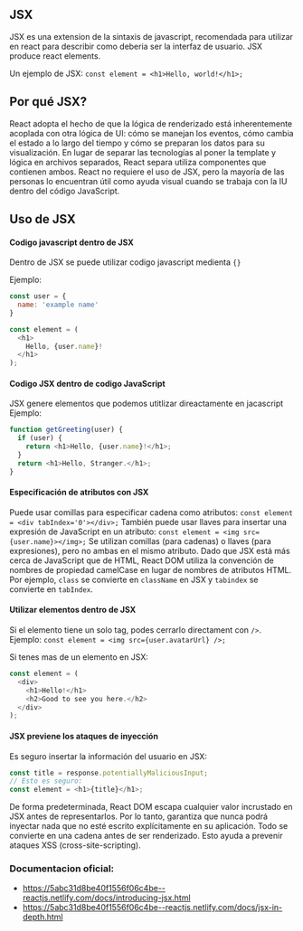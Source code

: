 ## JSX

JSX es una extension de la sintaxis de javascript, recomendada para utilizar en react para describir como deberia ser la interfaz de usuario.
JSX produce react elements.

Un ejemplo de JSX: `const element = <h1>Hello, world!</h1>;`

## Por qué JSX?
React adopta el hecho de que la lógica de renderizado está inherentemente acoplada con otra lógica de UI: cómo se manejan los eventos, cómo cambia el estado a lo largo del tiempo y cómo se preparan los datos para su visualización.
En lugar de separar las tecnologías al poner la template y lógica en archivos separados, React separa utiliza componentes que contienen ambos.
React no requiere el uso de JSX, pero la mayoría de las personas lo encuentran útil como ayuda visual cuando se trabaja con la IU dentro del código JavaScript.

## Uso de JSX

#### Codigo javascript dentro de JSX
Dentro de JSX se puede utilizar codigo javascript medienta `{}`

Ejemplo:
```javascript
const user = {
  name: 'example name'
}

const element = (
  <h1>
    Hello, {user.name}!
  </h1>
);
```

#### Codigo JSX dentro de codigo JavaScript
JSX genere elementos que podemos utitlizar direactamente en jacascript
Ejemplo:
```javascript
function getGreeting(user) {
  if (user) {
    return <h1>Hello, {user.name}!</h1>;
  }
  return <h1>Hello, Stranger.</h1>;
}
```

#### Especificación de atributos con JSX
Puede usar comillas para especificar cadena como atributos: `const element = <div tabIndex='0'></div>;`
También puede usar llaves para insertar una expresión de JavaScript en un atributo: `const element = <img src={user.name}></img>;`
Se utilizan comillas (para cadenas) o llaves (para expresiones), pero no ambas en el mismo atributo.
Dado que JSX está más cerca de JavaScript que de HTML, React DOM utiliza la convención de nombres de propiedad camelCase en lugar de nombres de atributos HTML.
Por ejemplo, `class` se convierte en `className` en JSX y `tabindex` se convierte en `tabIndex`.

#### Utilizar elementos dentro de JSX
Si el elemento tiene un solo tag, podes cerrarlo directament con `/>`.
Ejemplo: `const element = <img src={user.avatarUrl} />;`

Si tenes mas de un elemento en JSX:
```javascript
const element = (
  <div>
    <h1>Hello!</h1>
    <h2>Good to see you here.</h2>
  </div>
);
```

#### JSX previene los ataques de inyección
Es seguro insertar la información del usuario en JSX:
```javascript
const title = response.potentiallyMaliciousInput;
// Esto es seguro:
const element = <h1>{title}</h1>;
```

De forma predeterminada, React DOM escapa cualquier valor incrustado en JSX antes de representarlos.
Por lo tanto, garantiza que nunca podrá inyectar nada que no esté escrito explícitamente en su aplicación.
Todo se convierte en una cadena antes de ser renderizado.
Esto ayuda a prevenir ataques XSS (cross-site-scripting).

### Documentacion oficial:
- https://5abc31d8be40f1556f06c4be--reactjs.netlify.com/docs/introducing-jsx.html
- https://5abc31d8be40f1556f06c4be--reactjs.netlify.com/docs/jsx-in-depth.html
